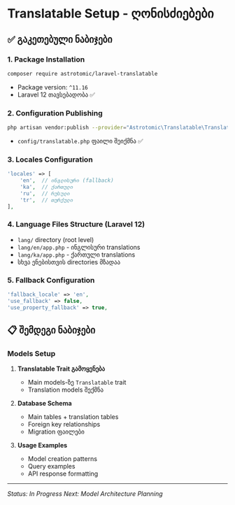 # Translatable Setup - ღონისძიებები

## ✅ გაკეთებული ნაბიჯები

### 1. Package Installation
```bash
composer require astrotomic/laravel-translatable
```
- Package version: `^11.16`
- Laravel 12 თავსებადობა ✅

### 2. Configuration Publishing  
```bash
php artisan vendor:publish --provider="Astrotomic\Translatable\TranslatableServiceProvider"
```
- `config/translatable.php` ფაილი შეიქმნა ✅

### 3. Locales Configuration
```php
'locales' => [
    'en',  // ინგლისური (fallback)
    'ka',  // ქართული  
    'ru',  // რუსული
    'tr',  // თურქული
],
```

### 4. Language Files Structure (Laravel 12)
- `lang/` directory (root level)
- `lang/en/app.php` - ინგლისური translations
- `lang/ka/app.php` - ქართული translations
- სხვა ენებისთვის directories მზადაა

### 5. Fallback Configuration
```php
'fallback_locale' => 'en',
'use_fallback' => false,
'use_property_fallback' => true,
```

## 📋 შემდეგი ნაბიჯები

### Models Setup
1. **Translatable Trait გამოყენება**
   - Main models-ზე `Translatable` trait
   - Translation models შექმნა

2. **Database Schema**
   - Main tables + translation tables
   - Foreign key relationships
   - Migration ფაილები

3. **Usage Examples**
   - Model creation patterns
   - Query examples
   - API response formatting

---

*Status: In Progress*
*Next: Model Architecture Planning*